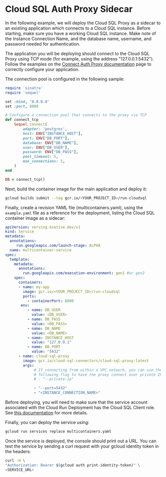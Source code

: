 # Cloud SQL Auth Proxy Sidecar

In the following example, we will deploy the Cloud SQL Proxy as a sidecar to an
existing application which connects to a Cloud SQL instance.
Before starting, make sure you have a working Cloud SQL instance. Make note of the
Instance Connection Name, and the database name, username, and password needed for
authentication.

The application you will be deploying should connect to the Cloud SQL Proxy using
TCP mode (for example, using the address "127.0.0.1:5432"). Follow the examples
on the [Connect Auth Proxy documentation](https://cloud.google.com/sql/docs/postgres/connect-auth-proxy#expandable-1)
page to correctly configure your application.

The connection pool is configured in the following sample:

```ruby
require 'sinatra'
require 'sequel'

set :bind, '0.0.0.0'
set :port, 8080

# Configure a connection pool that connects to the proxy via TCP
def connect_tcp
    Sequel.connect(
        adapter: 'postgres',
        host: ENV["INSTANCE_HOST"],
        port: ENV["DB_PORT"],
        database: ENV["DB_NAME"],
        user: ENV["DB_USER"],
        password: ENV["DB_PASS"],
        pool_timeout: 5,
        max_connections: 5,
    )
end

DB = connect_tcp()
```

Next, build the container image for the main application and deploy it:

```bash
gcloud builds submit --tag gcr.io/<YOUR_PROJECT_ID>/run-cloudsql
```

Finally, create a revision YAML file (multicontainers.yaml), using the `example.yaml`
file as a reference for the deployment, listing the Cloud SQL container image as
a sidecar:

```yaml
apiVersion: serving.knative.dev/v1
kind: Service
metadata:
  annotations:
     run.googleapis.com/launch-stage: ALPHA
  name: multicontainer-service
spec:
  template:
    metadata:
      annotations:
        run.googleapis.com/execution-environment: gen1 #or gen2
    spec:
      containers:
      - name: my-app
        image: gcr.io/<YOUR_PROJECT_ID>/run-cloudsql
        ports:
          - containerPort: 8080
       env:
          - name: DB_USER
            value: <DB_USER>
          - name: DB_PASS
            value: <DB_PASS>
          - name: DB_NAME
            value: <DB_NAME>
          - name: INSTANCE_HOST
            value: "127.0.0.1"
          - name: DB_PORT
            value: "5432"
      - name: cloud-sql-proxy
        image: gcr.io/cloud-sql-connectors/cloud-sql-proxy:latest
        args:
             # If connecting from within a VPC network, you can use the
             # following flag to have the proxy connect over private IP
             # - "--private-ip"

             - "--port=5432"
             - "<INSTANCE_CONNECTION_NAME>"

```

Before deploying, you will need to make sure that the service account associated
with the Cloud Run Deployment has the Cloud SQL Client role.
See [this documentation](https://cloud.google.com/sql/docs/postgres/roles-and-permissions)
for more details.

Finally, you can deploy the service using:

```bash
gcloud run services replace multicontainers.yaml
```

Once the service is deployed, the console should print out a URL. You can test
the service by sending a curl request with your gcloud identity token in the headers:

```bash
curl -H \
"Authorization: Bearer $(gcloud auth print-identity-token)" \
<SERVICE_URL>
```

